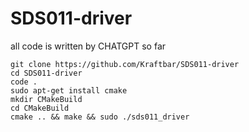 # SDS011-driver

all code is written by CHATGPT so far 

```
git clone https://github.com/Kraftbar/SDS011-driver
cd SDS011-driver
code . 
sudo apt-get install cmake
mkdir CMakeBuild
cd CMakeBuild
cmake .. && make && sudo ./sds011_driver
```
